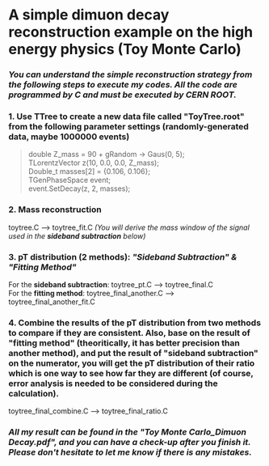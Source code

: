 # A simple dimuon decay reconstruction example on the high energy physics (Toy Monte Carlo)
### *You can understand the simple reconstruction strategy from the following steps to execute my codes. All the code are programmed by C and must be executed by CERN ROOT.*
### 1. Use TTree to create a new data file called "ToyTree.root" from the following parameter settings (randomly-generated data, maybe 1000000 events)
> double Z_mass = 90 + gRandom -> Gaus(0, 5);\
> TLorentzVector z(10, 0.0, 0.0, Z_mass);\
> Double_t masses[2] = {0.106, 0.106};\
> TGenPhaseSpace event;\
> event.SetDecay(z, 2, masses);
### 2. Mass reconstruction
toytree.C --> toytree_fit.C *(You will derive the mass window of the signal used in the **sideband subtraction** below)*
### 3. pT distribution (2 methods): *"Sideband Subtraction" & "Fitting Method"*
For the **sideband subtraction**: toytree_pt.C --> toytree_final.C\
For the **fitting method**: toytree_final_another.C --> toytree_final_another_fit.C
### 4. Combine the results of the pT distribution from two methods to compare if they are consistent. Also, base on the result of "fitting method" (theoritically, it has better precision than another method), and put the result of "sideband subtraction" on the numerator, you will get the pT distribution of their ratio which is one way to see how far they are different (of course, error analysis is needed to be considered during the calculation).
toytree_final_combine.C --> toytree_final_ratio.C
### *All my result can be found in the "Toy Monte Carlo_Dimuon Decay.pdf", and you can have a check-up after you finish it. Please don't hesitate to let me know if there is any mistakes.*
